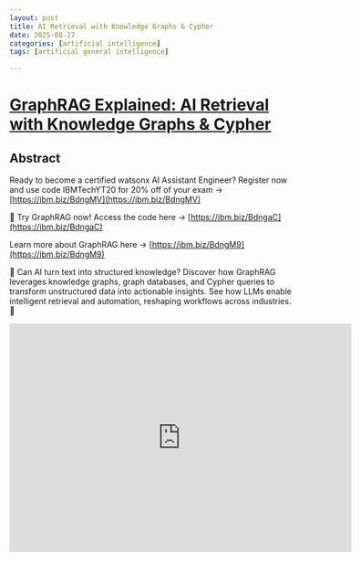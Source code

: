 ```yaml
---
layout: post
title: AI Retrieval with Knowledge Graphs & Cypher
date: 2025-08-27
categories: [artificial intelligence]
tags: [artificial general intelligence]

---
```


# [GraphRAG Explained: AI Retrieval with Knowledge Graphs & Cypher](https://www.youtube.com/watch?v=a8-QsBHoH94)

## Abstract

Ready to become a certified watsonx AI Assistant Engineer? Register now and use code IBMTechYT20 for 20% off of your exam → [https://ibm.biz/BdngMV](https://ibm.biz/BdngMV)

🚀 Try GraphRAG now! Access the code here → [https://ibm.biz/BdngaC](https://ibm.biz/BdngaC)

Learn more about GraphRAG here → [https://ibm.biz/BdngM9](https://ibm.biz/BdngM9)

🤖 Can AI turn text into structured knowledge? Discover how GraphRAG leverages knowledge graphs, graph databases, and Cypher queries to transform unstructured data into actionable insights. See how LLMs enable intelligent retrieval and automation, reshaping workflows across industries. 🚀

<iframe width="600" height="400" src="https://www.youtube.com/embed/Za7aG-ooGLQ?si=os-FRNKcMyUcMLdz" title="YouTube video player" frameborder="0" allow="accelerometer; autoplay; clipboard-write; encrypted-media; gyroscope; picture-in-picture; web-share" referrerpolicy="strict-origin-when-cross-origin" allowfullscreen></iframe>